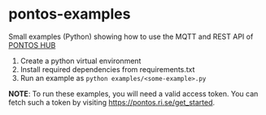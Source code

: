 # pontos-examples
Small examples (Python) showing how to use the MQTT and REST API of [PONTOS HUB](https://pontos.ri.se)

1. Create a python virtual environment
2. Install required dependencies from requirements.txt
3. Run an example as `python examples/<some-example>.py`

**NOTE**: To run these examples, you will need a valid access token. You can fetch such a token by visiting https://pontos.ri.se/get_started.
